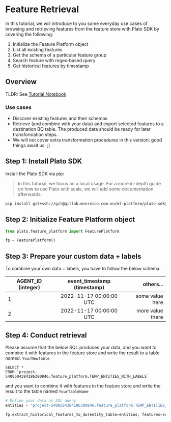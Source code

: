 # Feature Retrieval

In this tutorial, we will introduce to you some everyday use cases of browsing and retrieving features from the feature store with Plato SDK by covering the following:

1. Initialize the Feature Platform object
2. List all existing features
3. Get the schema of a particular feature group
4. Search feature with regex-based query
5. Get historical features by timestamp

## Overview

TLDR: See [Tutorial Notebook](https://glab.mservice.io/ml-platform/plato-sdk/-/blob/master/docs/tutorials/tut-2-feature-retrieval.ipynb)

### Use cases

* Discover existing features and their schemas
* Retrieve (and combine with your data) and export selected features to a destination BQ table. The produced data should be ready for later transformation steps.
* We will not cover extra transformation procedures in this version; good things await us. ;)

## Step 1: Install Plato SDK

Install the Plato SDK via pip:

> In this tutorial, we focus on a local usage. For a more in-depth guide on how to use Plato with scale, we will add some documentation afterwards.

```bash
pip install git+ssh://git@gitlab.mservice.com.vn/ml-platform/plato-sdk@v0.2.0
```

## Step 2: Initialize Feature Platform object

```python
from plato.feature_platform import FeaturePlatform

fp = FeaturePlatform()
```

## Step 3: Prepare your custom data + labels

To combine your own data + labels, you have to follow the below schema.

| AGENT\_ID (integer) | event\_timestamp (timestamp) |        others... |
| ------------------- | :--------------------------: | ---------------: |
| 1                   |    2022-11-17 00:00:00 UTC   |  some value here |
| 2                   |    2022-11-17 00:00:00 UTC   | more value there |

## Step 4: Conduct retrieval

Please assume that the below SQL produces your data, and you want to combine it with features in the feature store and write the result to a table named. `YourNewTable`

```
SELECT *
FROM `project-5400504384186300846.feature_platform.TEMP_ENTITIES_WITH_LABELS`
```

and you want to combine it with features in the feature store and write the result to the table named `YourTableName`

```python
# Define your data as SQL query
entities = "project-5400504384186300846.feature_platform.TEMP_ENTITIES_WITH_LABELS`"

fp.extract_historical_features_to_dw(entity_table=entities, features=selected_features)
```
